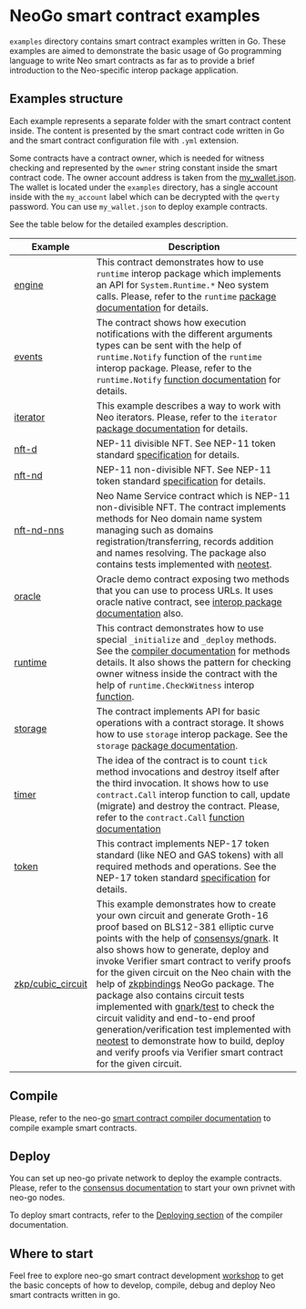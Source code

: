 # NeoGo smart contract examples

`examples` directory contains smart contract examples written in Go. 
These examples are aimed to demonstrate the basic usage of Go programming 
language to write Neo smart contracts as far as to provide a brief introduction
to the Neo-specific interop package application.

## Examples structure

Each example represents a separate folder with the smart contract content inside.
The content is presented by the smart contract code written in Go and the smart
contract configuration file with `.yml` extension.

Some contracts have a contract owner, which is needed for witness checking and 
represented by the `owner` string constant inside the smart contract code. The 
owner account address is taken from the [my_wallet.json](my_wallet.json). The 
wallet is located under the `examples` directory, has a single account inside 
with the `my_account` label which can be decrypted with the `qwerty` password. 
You can use `my_wallet.json` to deploy example contracts.

See the table below for the detailed examples description.

| Example                                | Description                                                                                                                                                                                                                                                                                                                                                                                                                                                                                                                                                                                                                                                                                                                                                                                                                                                                            |
|----------------------------------------|----------------------------------------------------------------------------------------------------------------------------------------------------------------------------------------------------------------------------------------------------------------------------------------------------------------------------------------------------------------------------------------------------------------------------------------------------------------------------------------------------------------------------------------------------------------------------------------------------------------------------------------------------------------------------------------------------------------------------------------------------------------------------------------------------------------------------------------------------------------------------------------|
| [engine](engine)                       | This contract demonstrates how to use `runtime` interop package which implements an API for `System.Runtime.*` Neo system calls. Please, refer to the `runtime` [package documentation](../pkg/interop/doc.go) for details.                                                                                                                                                                                                                                                                                                                                                                                                                                                                                                                                                                                                                                                            |
| [events](events)                       | The contract shows how execution notifications with the different arguments types can be sent with the help of `runtime.Notify` function of the `runtime` interop package. Please, refer to the `runtime.Notify` [function documentation](../pkg/interop/runtime/runtime.go) for details.                                                                                                                                                                                                                                                                                                                                                                                                                                                                                                                                                                                              |
| [iterator](iterator)                   | This example describes a way to work with Neo iterators. Please, refer to the `iterator` [package documentation](../pkg/interop/iterator/iterator.go) for details.                                                                                                                                                                                                                                                                                                                                                                                                                                                                                                                                                                                                                                                                                                                     |
| [nft-d](nft-d)                         | NEP-11 divisible NFT. See NEP-11 token standard [specification](https://github.com/neo-project/proposals/blob/master/nep-11.mediawiki) for details.                                                                                                                                                                                                                                                                                                                                                                                                                                                                                                                                                                                                                                                                                                                                    |
| [nft-nd](nft-nd)                       | NEP-11 non-divisible NFT. See NEP-11 token standard [specification](https://github.com/neo-project/proposals/blob/master/nep-11.mediawiki) for details.                                                                                                                                                                                                                                                                                                                                                                                                                                                                                                                                                                                                                                                                                                                                |
| [nft-nd-nns](nft-nd-nns)               | Neo Name Service contract which is NEP-11 non-divisible NFT. The contract implements methods for Neo domain name system managing such as domains registration/transferring, records addition and names resolving. The package also contains tests implemented with [neotest](https://pkg.go.dev/github.com/epicchainlabs/epicchain-go/pkg/neotest).                                                                                                                                                                                                                                                                                                                                                                                                                                                                                                                                              |
| [oracle](oracle)                       | Oracle demo contract exposing two methods that you can use to process URLs. It uses oracle native contract, see [interop package documentation](../pkg/interop/native/oracle/oracle.go) also.                                                                                                                                                                                                                                                                                                                                                                                                                                                                                                                                                                                                                                                                                          |
| [runtime](runtime)                     | This contract demonstrates how to use special `_initialize` and `_deploy` methods. See the [compiler documentation](../docs/compiler.md#vm-api-interop-layer ) for methods details. It also shows the pattern for checking owner witness inside the contract with the help of `runtime.CheckWitness` interop [function](../pkg/interop/runtime/runtime.go).                                                                                                                                                                                                                                                                                                                                                                                                                                                                                                                            |
| [storage](storage)                     | The contract implements API for basic operations with a contract storage. It shows how to use `storage` interop package. See the `storage` [package documentation](../pkg/interop/storage/storage.go).                                                                                                                                                                                                                                                                                                                                                                                                                                                                                                                                                                                                                                                                                 |
| [timer](timer)                         | The idea of the contract is to count `tick` method invocations and destroy itself after the third invocation. It shows how to use `contract.Call` interop function to call, update (migrate) and destroy the contract. Please, refer to the `contract.Call` [function documentation](../pkg/interop/contract/contract.go)                                                                                                                                                                                                                                                                                                                                                                                                                                                                                                                                                              |
| [token](token)                         | This contract implements NEP-17 token standard (like NEO and GAS tokens) with all required methods and operations. See the NEP-17 token standard [specification](https://github.com/neo-project/proposals/pull/126) for details.                                                                                                                                                                                                                                                                                                                                                                                                                                                                                                                                                                                                                                                       |
| [zkp/cubic_circuit](zkp/cubic_circuit) | This example demonstrates how to create your own circuit and generate Groth-16 proof based on BLS12-381 elliptic curve points with the help of [consensys/gnark](https://pkg.go.dev/github.com/consensys/gnark). It also shows how to generate, deploy and invoke Verifier smart contract to verify proofs for the given circuit on the Neo chain with the help of [zkpbindings](https://pkg.go.dev/github.com/epicchainlabs/epicchain-go/pkg/smartcontract/zkpbinding) NeoGo package. The package also contains circuit tests implemented with [gnark/test](https://pkg.go.dev/github.com/consensys/gnark/test) to check the circuit validity and end-to-end proof generation/verification test implemented with [neotest](https://pkg.go.dev/github.com/epicchainlabs/epicchain-go/pkg/neotest) to demonstrate how to build, deploy and verify proofs via Verifier smart contract for the given circuit. |

## Compile

Please, refer to the neo-go
[smart contract compiler documentation](../docs/compiler.md) to compile example
smart contracts.

## Deploy

You can set up neo-go private network to deploy the example contracts. Please, 
refer to the [consensus documentation](../docs/consensus.md) to start your own 
privnet with neo-go nodes.

To deploy smart contracts, refer to the 
[Deploying section](../docs/compiler.md#deploying) of the compiler documentation.

## Where to start

Feel free to explore neo-go smart contract development 
[workshop](https://github.com/epicchainlabs/epicchain-go-sc-wrkshp) to get the basic
concepts of how to develop, compile, debug and deploy Neo smart contracts written
in go.



